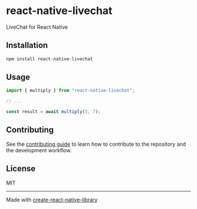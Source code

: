 # react-native-livechat
LiveChat for React Native
## Installation

```sh
npm install react-native-livechat
```

## Usage

```js
import { multiply } from "react-native-livechat";

// ...

const result = await multiply(3, 7);
```

## Contributing

See the [contributing guide](CONTRIBUTING.md) to learn how to contribute to the repository and the development workflow.

## License

MIT

---

Made with [create-react-native-library](https://github.com/callstack/react-native-builder-bob)
